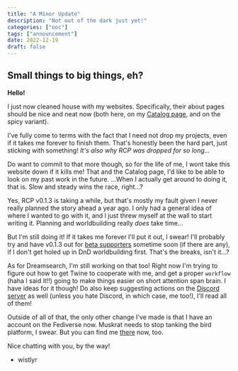 ```yaml
---
title: "A Minor Update"
description: "Not out of the dark just yet!"
categories: ["ooc"]
tags: ["announcement"]
date: 2022-12-19
draft: false
---
```


## Small things to big things, eh?

**Hello!**

I just now cleaned house with my websites. Specifically, their about pages should be nice and neat now (both here, on my [Catalog page](https://main.whistler.page), and on the spicy variant).

I've fully come to terms with the fact that I need not drop my projects, even if it takes me forever to finish them. That's honestly been the hard part, just sticking with something! *It's also why RCP was dropped for so long...*

Do want to commit to that more though, so for the life of me, I wont take this website down if it kills me! That and the Catalog page, I'd like to be able to look on my past work in the future. ...When I actually get around to doing it, that is. Slow and steady wins the race, right...?

Yes, RCP v0.1.3 is taking a while, but that's mostly my fault given I never really planned the story ahead a year ago. I only had a general idea of where I wanted to go with it, and I just threw myself at the wall to start writing it. Planning and worldbuilding really *does* take time...

But I'm still doing it! If it takes me forever I'll put it out, I swear! I'll probably try and have v0.1.3 out for [beta supporters](/support) sometime soon (if there are any), if I don't get holed up in DnD worldbuilding first. That's the breaks, isn't it...?

As for Dreamsearch, I'm still working on that too! Right now I'm trying to figure out how to get Twine to cooperate with me, and get a proper `workflow` (haha I said it!!) going to make things easier on short attention span brain. I have ideas for it though! Do also keep suggesting actions on the [Discord server](https://discord.gg/gG9WGbSpUR) as well (unless you hate Discord, in which case, me too!), I'll read all of them!

Outside of all of that, the only other change I've made is that I have an account on the Fediverse now. Muskrat needs to stop tanking the bird platform, I swear. But you can find me [there](https://cdrom.tokyo/wistlyr) now, too.

Nice chatting with you, by the way!
- wistlyr